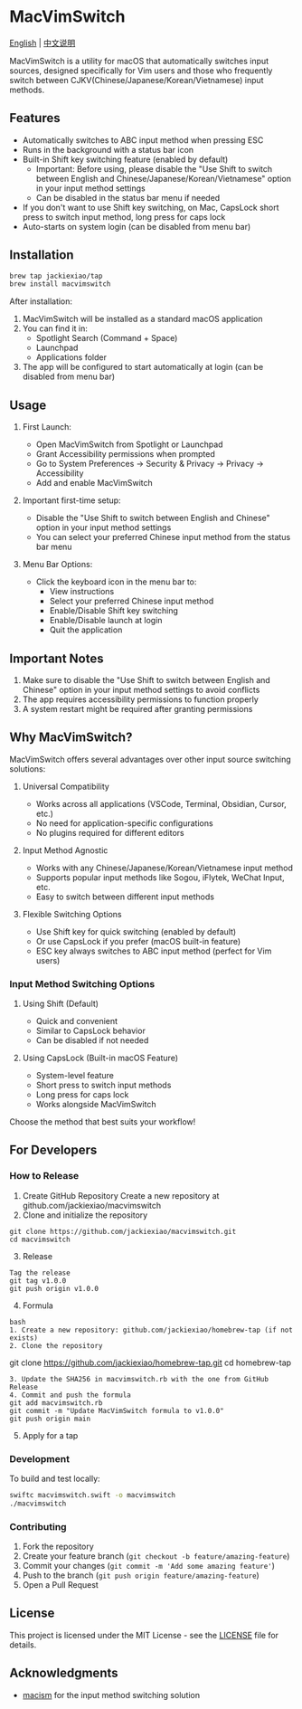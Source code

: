 # MacVimSwitch

[English](README.md) | [中文说明](README_CN.md)

MacVimSwitch is a utility for macOS that automatically switches input sources, designed specifically for Vim users and those who frequently switch between CJKV(Chinese/Japanese/Korean/Vietnamese) input methods.

## Features

- Automatically switches to ABC input method when pressing ESC
- Runs in the background with a status bar icon
- Built-in Shift key switching feature (enabled by default)
  - Important: Before using, please disable the "Use Shift to switch between English and Chinese/Japanese/Korean/Vietnamese" option in your input method settings
  - Can be disabled in the status bar menu if needed
- If you don't want to use Shift key switching, on Mac, CapsLock short press to switch input method, long press for caps lock
- Auto-starts on system login (can be disabled from menu bar)

## Installation

```bash
brew tap jackiexiao/tap
brew install macvimswitch
```

After installation:
1. MacVimSwitch will be installed as a standard macOS application
2. You can find it in:
   - Spotlight Search (Command + Space)
   - Launchpad
   - Applications folder
3. The app will be configured to start automatically at login (can be disabled from menu bar)

## Usage

1. First Launch:
   - Open MacVimSwitch from Spotlight or Launchpad
   - Grant Accessibility permissions when prompted
   - Go to System Preferences → Security & Privacy → Privacy → Accessibility
   - Add and enable MacVimSwitch

2. Important first-time setup:
   - Disable the "Use Shift to switch between English and Chinese" option in your input method settings
   - You can select your preferred Chinese input method from the status bar menu

3. Menu Bar Options:
   - Click the keyboard icon in the menu bar to:
     - View instructions
     - Select your preferred Chinese input method
     - Enable/Disable Shift key switching
     - Enable/Disable launch at login
     - Quit the application

## Important Notes

1. Make sure to disable the "Use Shift to switch between English and Chinese" option in your input method settings to avoid conflicts
2. The app requires accessibility permissions to function properly
3. A system restart might be required after granting permissions

## Why MacVimSwitch?

MacVimSwitch offers several advantages over other input source switching solutions:

1. Universal Compatibility
   - Works across all applications (VSCode, Terminal, Obsidian, Cursor, etc.)
   - No need for application-specific configurations
   - No plugins required for different editors

2. Input Method Agnostic
   - Works with any Chinese/Japanese/Korean/Vietnamese input method
   - Supports popular input methods like Sogou, iFlytek, WeChat Input, etc.
   - Easy to switch between different input methods

3. Flexible Switching Options
   - Use Shift key for quick switching (enabled by default)
   - Or use CapsLock if you prefer (macOS built-in feature)
   - ESC key always switches to ABC input method (perfect for Vim users)

### Input Method Switching Options

1. Using Shift (Default)
   - Quick and convenient
   - Similar to CapsLock behavior
   - Can be disabled if not needed

2. Using CapsLock (Built-in macOS Feature)
   - System-level feature
   - Short press to switch input methods
   - Long press for caps lock
   - Works alongside MacVimSwitch

Choose the method that best suits your workflow!


## For Developers

### How to Release

1. Create GitHub Repository
Create a new repository at github.com/jackiexiao/macvimswitch
2. Clone and initialize the repository
```
git clone https://github.com/jackiexiao/macvimswitch.git
cd macvimswitch
```
3. Release
```
Tag the release
git tag v1.0.0
git push origin v1.0.0
```
4. Formula
```
bash
1. Create a new repository: github.com/jackiexiao/homebrew-tap (if not exists)
2. Clone the repository
```
git clone https://github.com/jackiexiao/homebrew-tap.git
cd homebrew-tap
```
3. Update the SHA256 in macvimswitch.rb with the one from GitHub Release
4. Commit and push the formula
git add macvimswitch.rb
git commit -m "Update MacVimSwitch formula to v1.0.0"
git push origin main
```
5. Apply for a tap

### Development

To build and test locally:
```bash
swiftc macvimswitch.swift -o macvimswitch
./macvimswitch
```

### Contributing

1. Fork the repository
2. Create your feature branch (`git checkout -b feature/amazing-feature`)
3. Commit your changes (`git commit -m 'Add some amazing feature'`)
4. Push to the branch (`git push origin feature/amazing-feature`)
5. Open a Pull Request

## License

This project is licensed under the MIT License - see the [LICENSE](LICENSE) file for details.


## Acknowledgments

- [macism](https://github.com/laishulu/macism) for the input method switching solution